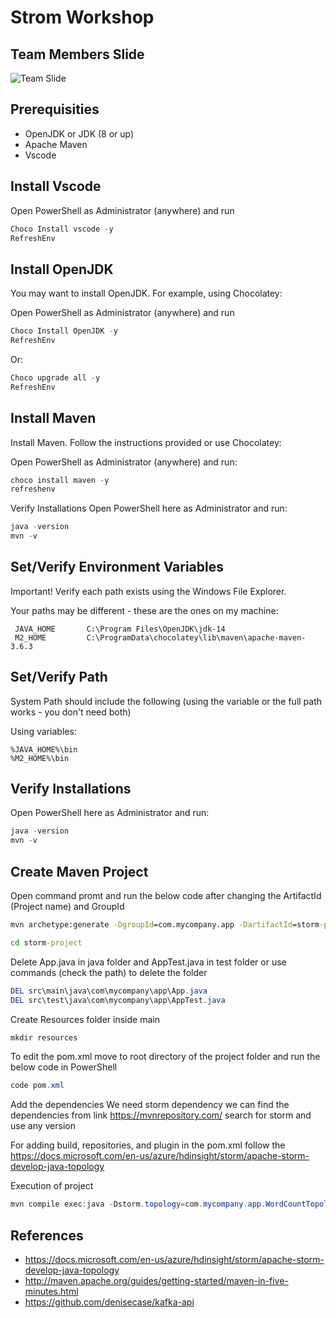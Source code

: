 # Strom Workshop

## Team Members Slide
![Team Slide](https://github.com/pradeepkumartheegala/apache-storm/blob/master/docs/team-slide.png)

## Prerequisities
- OpenJDK or JDK (8 or up)
- Apache Maven
- Vscode

## Install Vscode
Open PowerShell as Administrator (anywhere) and run
```PowerShell
Choco Install vscode -y
RefreshEnv
```

## Install OpenJDK
You may want to install OpenJDK. For example, using Chocolatey:

Open PowerShell as Administrator (anywhere) and run
```PowerShell
Choco Install OpenJDK -y
RefreshEnv
```
Or:
```PowerShell
Choco upgrade all -y
RefreshEnv
```

## Install Maven
Install Maven. Follow the instructions provided or use Chocolatey:

Open PowerShell as Administrator (anywhere) and run:
```powershell
choco install maven -y
refreshenv
```
Verify Installations
Open PowerShell here as Administrator and run:
```powershell
java -version
mvn -v
```

## Set/Verify Environment Variables

Important! Verify each path exists using the Windows File Explorer.

Your paths may be different - these are the ones on my machine:
```
 JAVA_HOME       C:\Program Files\OpenJDK\jdk-14 
 M2_HOME         C:\ProgramData\chocolatey\lib\maven\apache-maven-3.6.3   
```
## Set/Verify Path
System Path should include the following (using the variable or the full path works - you don't need both)

Using variables:
```
%JAVA_HOME%\bin
%M2_HOME%\bin
```
## Verify Installations
Open PowerShell here as Administrator and run:
```powershell
java -version
mvn -v
```
## Create Maven Project
Open command promt and run the below code after changing the ArtifactId (Project name) and GroupId
```cmd
mvn archetype:generate -DgroupId=com.mycompany.app -DartifactId=storm-project -DarchetypeArtifactId=maven-archetype-quickstart -DarchetypeVersion=1.4 -DinteractiveMode=false

cd storm-project
```
Delete App.java in java folder and AppTest.java in test folder or use commands (check the path) to delete the folder
```powershell
DEL src\main\java\com\mycompany\app\App.java
DEL src\test\java\com\mycompany\app\AppTest.java
```
Create Resources folder inside main
```powershell
mkdir resources
```
To edit the pom.xml move to root directory of the project folder and run the below code in PowerShell
```powershell
code pom.xml
```
Add the dependencies
We need storm dependency we can find the dependencies from link https://mvnrepository.com/
search for storm and use any version

For adding build, repositories, and plugin in the pom.xml follow the https://docs.microsoft.com/en-us/azure/hdinsight/storm/apache-storm-develop-java-topology

Execution of project
```powershell
mvn compile exec:java -Dstorm.topology=com.mycompany.app.WordCountTopology
```

## References
- https://docs.microsoft.com/en-us/azure/hdinsight/storm/apache-storm-develop-java-topology
- http://maven.apache.org/guides/getting-started/maven-in-five-minutes.html
- https://github.com/denisecase/kafka-api




